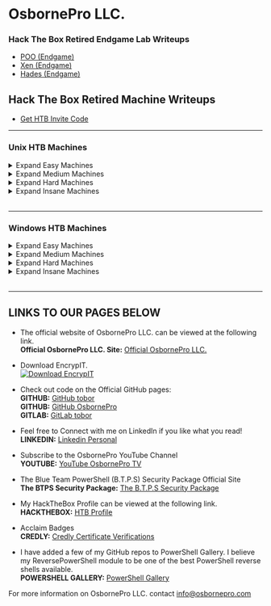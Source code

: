 # OsbornePro LLC.
### Hack The Box Retired Endgame Lab Writeups
- [POO (Endgame)](https://writeups.osbornepro.com/POO.pdf)
- [Xen (Endgame)](https://writeups.osbornepro.com/Xen.pdf)
- [Hades (Endgame)](https://writeups.osbornepro.com/Hades.pdf)

## Hack The Box Retired Machine Writeups

- [Get HTB Invite Code](https://writeups.osbornepro.com/Get_HTB_Invite_Code.pdf)

---

### Unix HTB Machines

<details>
  <summary>Expand Easy Machines</summary>
  
  <h4>Easy</h4>

<li><a href="https://writeups.osbornepro.com/Academy.pdf">Academy</a></li>
<li><a href="https://writeups.osbornepro.com/Admirer.pdf">Admirer</a></li>
<li><a href="https://writeups.osbornepro.com/Backdoor.pdf">Backdoor</a></li>
<li><a href="https://writeups.osbornepro.com/Bizness.pdf">Bizness</a></li>
<li><a href="https://writeups.osbornepro.com/Devvortex.pdf">Devvortex</a></li>
<li><a href="https://writeups.osbornepro.com/Doctor.pdf">Doctor</a></li>
<li><a href="https://writeups.osbornepro.com/Friendzone.pdf">Friendzone</a></li>
<li><a href="https://writeups.osbornepro.com/Headless.pdf">Headless</a></li>
<li><a href="https://writeups.osbornepro.com/Keeper.pdf">Keeper</a></li>
<li><a href="https://writeups.osbornepro.com/Luanne.pdf">Luanne</a></li>
<li><a href="https://writeups.osbornepro.com/OpenAdmin.pdf">OpenAdmin</a></li>
<li><a href="https://writeups.osbornepro.com/Pandora.pdf">Pandora</a></li>
<li><a href="https://writeups.osbornepro.com/Perfection.pdf">Perfection</a></li>
<li><a href="https://writeups.osbornepro.com/PC.pdf">PC</a></li>
<li><a href="https://writeups.osbornepro.com/Pilgrimage.pdf">Pilgrimage</a></li>
<li><a href="https://writeups.osbornepro.com/Postman.pdf">Postman</a></li>
<li><a href="https://writeups.osbornepro.com/Sau.pdf">Sau</a></li>
<li><a href="https://writeups.osbornepro.com/Tabby.pdf">Tabby</a></li>
<li><a href="https://writeups.osbornepro.com/Topology.pdf">Topology</a></li>
<li><a href="https://writeups.osbornepro.com/Traceback.pdf">Traceback</a></li>
<li><a href="https://writeups.osbornepro.com/Traverxec.pdf">Traverxec</a></li>
<li><a href="https://writeups.osbornepro.com/Usage.pdf">Usage</a></li>
<li><a href="https://writeups.osbornepro.com/Writeup.pdf">Writeup</a></li>

</details>


<details>
  <summary>Expand Medium Machines</summary>
  
  <h4>Medium</h4>
      
<li><a href="https://writeups.osbornepro.com/AI.pdf">AI</a></li>
<li><a href="https://writeups.osbornepro.com/Bitlab.pdf">Bitlab</a></li>
<li><a href="https://writeups.osbornepro.com/Book.pdf">Book</a></li>
<li><a href="https://writeups.osbornepro.com/Cache.pdf">Cache</a></li>
<li><a href="https://writeups.osbornepro.com/Clicker.pdf">Clicker</a></li>
<li><a href="https://writeups.osbornepro.com/Craft.pdf">Craft</a></li>
<li><a href="https://writeups.osbornepro.com/Jewel.pdf">Jewel</a></li>
<li><a href="https://writeups.osbornepro.com/Luke.pdf">Luke</a></li>
<li><a href="https://writeups.osbornepro.com/Magic.pdf">Magic</a></li>
<li><a href="https://writeups.osbornepro.com/Mango.pdf">Mango</a></li>
<li><a href="https://writeups.osbornepro.com/Meta.pdf">Meta</a></li>
<li><a href="https://writeups.osbornepro.com/Obscurity.pdf">Obscurity</a></li>
<li><a href="https://writeups.osbornepro.com/OpenKeyS.pdf">OpenKeyS</a></li>
<li><a href="https://writeups.osbornepro.com/Passage.pdf">Passage</a></li>
<li><a href="https://writeups.osbornepro.com/Surveillance.pdf">Surveillance</a></li>
<li><a href="https://writeups.osbornepro.com/SneakyMailer.pdf">SneakyMailer</a></li>
<li><a href="https://writeups.osbornepro.com/Time.pdf">Time</a></li>
<li><a href="https://writeups.osbornepro.com/Timing.pdf">Timing</a></li>
<li><a href="https://writeups.osbornepro.com/Undetected.pdf">Undetected</a></li>
<li><a href="https://writeups.osbornepro.com/Unicode.pdf">Unicode</a></li>
<li><a href="https://writeups.osbornepro.com/Wall.pdf">Wall</a></li>
<li><a href="https://writeups.osbornepro.com/WifineticTwo.pdf">WifineticTwo</a></li>
<li><a href="https://writeups.osbornepro.com/Zipping.pdf">Zipping</a></li>
  
</details>

<details>
  <summary>Expand Hard Machines</summary>
  
  <h4>Hard</h4>

<li><a href="https://writeups.osbornepro.com/Compromised.pdf">Compromised</a></li>
<li><a href="https://writeups.osbornepro.com/Drive.pdf">Drive</a></li>
<li><a href="https://writeups.osbornepro.com/Feline.pdf">Feline</a></li>
<li><a href="https://writeups.osbornepro.com/ForwardSlash.pdf">ForwardSlash</a></li>
<li><a href="https://writeups.osbornepro.com/Intense.pdf">Intense</a></li>
<li><a href="https://writeups.osbornepro.com/Patents.pdf">Patents</a></li>
<li><a href="https://writeups.osbornepro.com/Player.pdf">Player</a></li>
<li><a href="https://writeups.osbornepro.com/Quick.pdf">Quick</a></li>
<li><a href="https://writeups.osbornepro.com/Registry.pdf">Registry</a></li>
<li><a href="https://writeups.osbornepro.com/Scavenger.pdf">Scavenger</a></li>
<li><a href="https://writeups.osbornepro.com/Travel.pdf">Travel</a></li>
<li><a href="https://writeups.osbornepro.com/Unbalanced.pdf">Unbalanced</a></li>
<li><a href="https://writeups.osbornepro.com/Zetta.pdf">Zetta</a></li>
      
</details>

<details>
  <summary>Expand Insane Machines</summary>

<h4>Insane</h4>

<li><a href="https://writeups.osbornepro.com/Bookworm.pdf">Bookworm</a></li>
<li><a href="https://writeups.osbornepro.com/CTF.pdf">CTF</a></li>
<li><a href="https://writeups.osbornepro.com/Crossfit.pdf">CrossFit</a></li>
<li><a href="https://writeups.osbornepro.com/Dyplesher.pdf">Dyplesher</a></li>
<li><a href="https://writeups.osbornepro.com/Fortune.pdf">Fortune</a></li>
<li><a href="https://writeups.osbornepro.com/Player2.pdf">PlayerTwo</a></li>
<li><a href="https://writeups.osbornepro.com/Rope%20.pdf">RopeTwo</a></li>
<li><a href="https://writeups.osbornepro.com/Smasher2.pdf">Smasher2</a></li>
      
</details>
<br>

---

### Windows HTB Machines

<details>
  <summary>Expand Easy Machines</summary>
  
  <h4>Easy</h4>

<li><a href="https://writeups.osbornepro.com/Bastion.pdf">Bastion</a></li>
<li><a href="https://writeups.osbornepro.com/Blunder.pdf">Blunder</a></li>
<li><a href="https://writeups.osbornepro.com/Buff.pdf">Buff</a></li>
<li><a href="https://writeups.osbornepro.com/CozyHosting.pdf">CozyHosting</a></li>
<li><a href="https://writeups.osbornepro.com/Crafty.pdf">Crafty</a></li>
<li><a href="https://writeups.osbornepro.com/Forest.pdf">Forest</a></li>
<li><a href="https://writeups.osbornepro.com/Heist.pdf">Heist</a></li>
<li><a href="https://writeups.osbornepro.com/Nest.pdf">Nest</a></li>
<li><a href="https://writeups.osbornepro.com/NetMon.pdf">NetMon</a></li>
<li><a href="https://writeups.osbornepro.com/Omni.pdf">Omni</a></li>
<li><a href="https://writeups.osbornepro.com/Remote.pdf">Remote</a></li>
<li><a href="https://writeups.osbornepro.com/Sauna.pdf">Sauna</a></li>
<li><a href="https://writeups.osbornepro.com/ServMon.pdf">ServMon</a></li>

</details>

<details>
  <summary>Expand Medium Machines</summary>
  
  <h4>Medium</h4>

<li><a href="https://writeups.osbornepro.com/Authority.pdf">Authority</a></li>
<li><a href="https://writeups.osbornepro.com/Cascade.pdf">Cascade</a></li>
<li><a href="https://writeups.osbornepro.com/Fuse.pdf">Fuse</a></li>
<li><a href="https://writeups.osbornepro.com/Jab.pdf">Jab</a></li>
<li><a href="https://writeups.osbornepro.com/Json.pdf">Json</a></li>
<li><a href="https://writeups.osbornepro.com/Manager.pdf">Manager</a></li>
<li><a href="https://writeups.osbornepro.com/Monteverde.pdf">Monteverde</a></li>
<li><a href="https://writeups.osbornepro.com/Pov.pdf">Pov</a></li>
<li><a href="https://writeups.osbornepro.com/Querier.pdf">Querier</a></li>
<li><a href="https://writeups.osbornepro.com/Resolute.pdf">Resolute</a></li>
<li><a href="https://writeups.osbornepro.com/Sniper.pdf">Sniper</a></li>
<li><a href="https://writeups.osbornepro.com/Visual.pdf">Visual</a></li>
<li><a href="https://writeups.osbornepro.com/Worker.pdf">Worker</a></li>
</details>

<details>
  <summary>Expand Hard Machines</summary>
  
  <h4>Hard</h4>
  
<li><a href="https://writeups.osbornepro.com/Appsanity.pdf">Appsanity</a></li>
<li><a href="https://writeups.osbornepro.com/Blackfield.pdf">Blackfield</a></li>
<li><a href="https://writeups.osbornepro.com/Conceal.pdf">Conceal</a></li>
<li><a href="https://writeups.osbornepro.com/Control.pdf">Control</a></li>
<li><a href="https://writeups.osbornepro.com/HelpLine.pdf">Helpline</a></li>
<li><a href="https://writeups.osbornepro.com/Napper.pdf">Napper</a></li>
<li><a href="https://writeups.osbornepro.com/Office.pdf">Office</a></li>
<li><a href="https://writeups.osbornepro.com/RE.pdf">RE</a></li>
</details>

<details>
  <summary>Expand Insane Machines</summary>
  
  <h4>Insane</h4>

<li><a href="https://writeups.osbornepro.com/BankRobber.pdf">BankRobber</a></li>
<li><a href="https://writeups.osbornepro.com/HackBack.pdf">HackBack</a></li>
<li><a href="https://writeups.osbornepro.com/Multimaster.pdf">Multimaster</a></li>
  
</details>
<br>

---

## LINKS TO OUR PAGES BELOW
- The official website of OsbornePro LLC. can be viewed at the following link.<br>
__Official OsbornePro LLC. Site:__ [Official OsbornePro LLC.](https://osbornepro.com)

- Download EncrypIT.<br>
[![Download EncrypIT](https://a.fsdn.com/con/app/sf-download-button)](https://sourceforge.net/projects/encrypit/files/latest/download)

- Check out code on the Official GitHub pages: <br>
__GITHUB:__ [GitHub tobor](https://github.com/tobor88) <br>
__GITHUB:__ [GitHub OsbornePro](https://github.com/osbornepro)<br>
__GITLAB:__ [GitLab tobor](https://gitlab.com/tobor88)<br>

- Feel free to Connect with me on LinkedIn if you like what you read!<br>
__LINKEDIN:__ [Linkedin Personal](https://www.linkedin.com/in/roberthosborne/)

- Subscribe to the OsbornePro YouTube Channel<br>
__YOUTUBE:__ [YouTube OsbornePro TV](https://www.youtube.com/c/OsborneProLLC)

- The Blue Team PowerShell (B.T.P.S) Security Package Official Site <br>
__The BTPS Security Package:__ [The B.T.P.S Security Package](https://btpssecpack.osbornepro.com)

- My HackTheBox Profile can be viewed at the following link.<br>
__HACKTHEBOX:__ [HTB Profile](https://app.hackthebox.com/profile/52286)

- Acclaim Badges<br>
__CREDLY:__ [Credly Certificate Verifications](https://www.credly.com/users/roberthosborne/badges)

- I have added a few of my GitHub repos to PowerShell Gallery. I believe my ReversePowerShell module to be one of the best PowerShell reverse shells available.<br>
__POWERSHELL GALLERY:__ [PowerShell Gallery](https://www.powershellgallery.com/profiles/tobor)

For more information on OsbornePro LLC. contact info@osbornepro.com 
